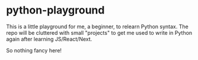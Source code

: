 # python-playground

This is a little playground for me, a beginner, to relearn Python syntax. 
The repo will be cluttered with small "projects" to get me used to write in Python again after learning JS/React/Next.

So nothing fancy here!
